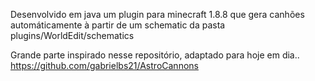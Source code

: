 Desenvolvido em java um plugin para minecraft 1.8.8 que gera canhões automáticamente à partir de um schematic da pasta plugins/WorldEdit/schematics


Grande parte inspirado nesse repositório, adaptado para hoje em dia..
https://github.com/gabrielbs21/AstroCannons

